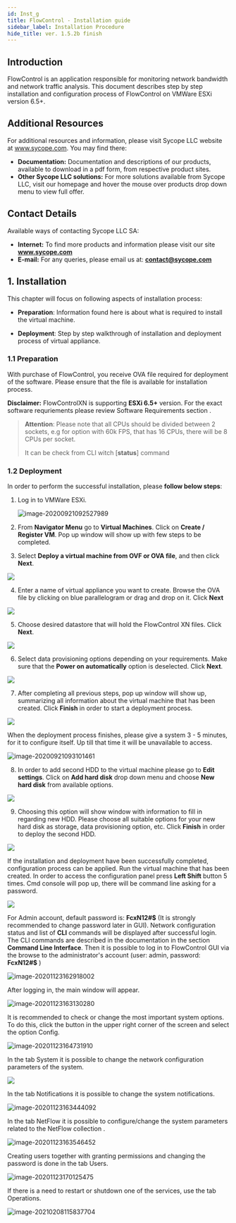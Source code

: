 ```yaml
---
id: Inst_g
title: FlowControl - Installation guide
sidebar_label: Installation Procedure
hide_title: ver. 1.5.2b finish
---
```


## Introduction


FlowControl is an application responsible for monitoring network bandwidth and network traffic analysis. This document describes step by step installation and configuration process of FlowControl on VMWare ESXi version 6.5+.	

## Additional Resources

For additional resources and information, please visit Sycope LLC website at www.sycope.com. You may find there:

-   **Documentation:** Documentation and descriptions of our products, available to download in a pdf form, from respective product sites.
-   **Other Sycope LLC solutions:** For more solutions available from Sycope LLC, visit our homepage and hover the mouse over products drop down menu to view full offer.





## Contact Details

Available ways of contacting Sycope LLC SA:

-   **Internet:** To find more products and information please visit our site **www.sycope.com**
-   **E-mail:** For any queries, please email us at: **contact@sycope.com**





## 1. Installation

This chapter will focus on following aspects of installation process:

-   **Preparation**: Information found here is about what is required to install the virtual machine.

-   **Deployment**: Step by step walkthrough of installation and deployment process of virtual appliance.



### 1.1 Preparation



With purchase of FlowControl, you receive OVA file required for deployment of the software. Please ensure that the file is available for installation process.

**Disclaimer:** FlowControlXN is supporting **ESXi 6.5+** version. For the exact software requriements please review Software Requirements section .



> **Attention**: Please note that all CPUs should be divided between 2 sockets, e.g for option with 60k FPS, that has 16 CPUs, there will be 8 CPUs per socket.
>
> It can be check from CLI witch [**status**] command





### 1.2 Deployment

In order to perform the successful installation, please **follow below steps**:

1.  Log in to VMWare ESXi.

    ![image-20200921092527989](assets/image-20200921092527989.png)

2.  From **Navigator Menu** go to **Virtual Machines**. Click on **Create / Register VM**. Pop up window will show up with few steps to be completed.

3.  Select **Deploy a virtual machine from OVF or OVA file**, and then click **Next**.

![](assets/image11.png)

4.  Enter a name of virtual appliance you want to create. Browse the OVA file by clicking on blue parallelogram or drag and drop on it. Click **Next**

![](assets/image3.png)

5.  Choose desired datastore that will hold the FlowControl XN files. Click **Next**.

![](assets/image12.png)

6.  Select data provisioning options depending on your requirements. Make sure that the **Power on automatically** option is deselected. Click **Next**.

![](assets/image6.png)

7.  After completing all previous steps, pop up window will show up, summarizing all information about the virtual machine that has been created. Click **Finish** in order to start a deployment process.

![](assets/image8.png)

When the deployment process finishes, please give a system 3 - 5 minutes, for it to configure itself. Up till that time it will be unavailable to access.

![image-20200921093101461](assets/image-20200921093101461.png)

8.  In order to add second HDD to the virtual machine please go to **Edit settings**. Click on **Add hard disk** drop down menu and choose **New hard disk** from available options.

![](assets/image1.png)

9.  Choosing this option will show window with information to fill in regarding new HDD. Please choose all suitable options for your new hard disk as storage, data provisioning option, etc. Click **Finish** in order to deploy the second HDD.

![](assets/image4.png)



If the installation and deployment have been successfully completed, configuration process can be applied. Run the virtual machine that has been created. In order to access the configuration panel press **Left Shift** button 5 times. Cmd console will pop up, there will be command line asking for a password.

![](assets/image2.png)

For Admin account, default password is: **FcxN12\#\$** (It is strongly recommended to change password later in GUI). Network configuration status and list of **CLI** commands will be displayed after successful login. The CLI commands are described in the documentation in the section **Command Line Interface**. Then it is possible to log in to FlowControl GUI via the browse to the administrator's account (user: admin, password: **FcxN12\#\$** )

![image-20201123162918002](assets/image-20201123162918002.png)



After logging in, the main window will appear. 

![image-20201123163130280](assets/image-20201123163130280.png)

It is recommended to check or change the most important system options. To do this, click the button in the upper right corner of the screen and select the option Config. 



![image-20201123164731910](assets/image-20201123164731910.png)

In the tab System it is possible to change the network configuration parameters of the system.

![](assets/image-20201123163330206.png)

In the tab Notifications it is possible to change the system notifications.

![image-20201123163444092](assets/image-20201123163444092.png)

In the tab NetFlow it is possible to configure/change the system parameters related to the NetFlow collection .



![image-20201123163546452](assets/image-20201123163546452.png)

Creating users together with granting permissions and changing the password is done in the tab Users.



![image-20201123170125475](assets/image-20201123170125475.png)





If there is a need to restart or shutdown one of the services, use the tab Operations.

![image-20210208115837704](assets/image-20210208115837704.png)

